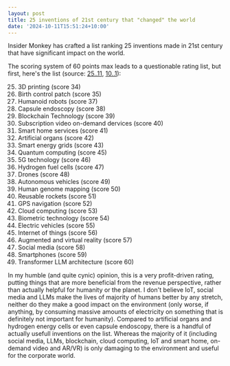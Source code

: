 ```yaml
---
layout: post
title: 25 inventions of 21st century that "changed" the world
date: '2024-10-11T15:51:24+10:00'
---
```


Insider Monkey has crafted a list ranking 25 inventions made in 21st century that have significant impact on the world.

The scoring system of 60 points max leads to a questionable rating list, but first, here's the list (source: [25..11](https://finance.yahoo.com/news/25-most-important-inventions-21st-204141013.html), [10..1](https://www.insidermonkey.com/blog/10-most-important-inventions-of-the-21st-century-1197687/)):

25. 3D printing (score 34)
24. Birth control patch (score 35)
23. Humanoid robots (score 37)
22. Capsule endoscopy (score 38)
21. Blockchain Technology (score 39)
20. Subscription video on-demand dervices (score 40)
19. Smart home services (score 41)
18. Artificial organs (score 42)
17. Smart energy grids (score 43)
16. Quantum computing (score 45)
15. 5G technology (score 46)
14. Hydrogen fuel cells (score 47)
13. Drones (score 48)
12. Autonomous vehicles (score 49)
11. Human genome mapping (score 50)
10. Reusable rockets (score 51)
9. GPS navigation (score 52)
8. Cloud computing (score 53)
7. Biometric technology (score 54)
6. Electric vehicles (score 55)
5. Internet of things (score 56)
4. Augmented and virtual reality (score 57)
3. Social media (score 58)
2. Smartphones (score 59)
1. Transformer LLM architecture (score 60)

In my humble (and quite cynic) opinion, this is a very profit-driven rating, putting things that are more beneficial from the revenue perspective, rather than actually helpful for humanity or the planet.
I don't believe IoT, social media and LLMs make the lives of majority of humans better by any stretch, neither do they make a good impact on the environment (only worse, if anything, by consuming massive amounts of electricity on something that is definitely not important for humanity).
Compared to artificial organs and hydrogen energy cells or even capsule endoscopy, there is a handful of actually usefull inventions on the list. Whereas the majority of it (including social media, LLMs, blockchain, cloud computing, IoT and smart home, on-demand video and AR/VR) is only damaging to the environment and useful for the corporate world.
